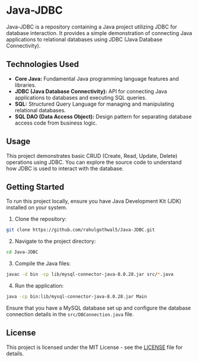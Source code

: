 # Java-JDBC

Java-JDBC is a repository containing a Java project utilizing JDBC for database interaction. It provides a simple demonstration of connecting Java applications to relational databases using JDBC (Java Database Connectivity).

## Technologies Used

- **Core Java:** Fundamental Java programming language features and libraries.
- **JDBC (Java Database Connectivity):** API for connecting Java applications to databases and executing SQL queries.
- **SQL:** Structured Query Language for managing and manipulating relational databases.
- **SQL DAO (Data Access Object):** Design pattern for separating database access code from business logic.

## Usage

This project demonstrates basic CRUD (Create, Read, Update, Delete) operations using JDBC. You can explore the source code to understand how JDBC is used to interact with the database.

## Getting Started

To run this project locally, ensure you have Java Development Kit (JDK) installed on your system.

1. Clone the repository:

```bash
git clone https://github.com/rahulgothwal5/Java-JDBC.git
```

2. Navigate to the project directory:
```bash
cd Java-JDBC
```

3. Compile the Java files:
```bash
javac -d bin -cp lib/mysql-connector-java-8.0.28.jar src/*.java
```

4. Run the application:
```bash
java -cp bin:lib/mysql-connector-java-8.0.28.jar Main
```

Ensure that you have a MySQL database set up and configure the database connection details in the `src/DBConnection.java` file.

## License

This project is licensed under the MIT License - see the [LICENSE](LICENSE) file for details.

